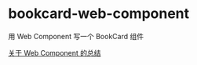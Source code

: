 # bookcard-web-component
用 Web Component 写一个 BookCard 组件

[关于 Web Component 的总结](https://juejin.cn/post/7063258471180795917)
